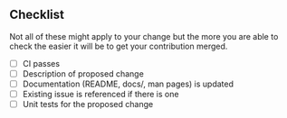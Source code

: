 ## Checklist
Not all of these might apply to your change but the more you are able to check
the easier it will be to get your contribution merged.

- [ ] CI passes
- [ ] Description of proposed change
- [ ] Documentation (README, docs/, man pages) is updated
- [ ] Existing issue is referenced if there is one
- [ ] Unit tests for the proposed change
